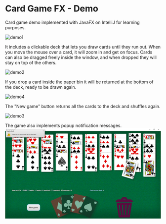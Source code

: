 # Card Game FX - Demo
Card game demo implemented with JavaFX on IntelliJ for learning purposes.


![demo1](https://user-images.githubusercontent.com/120717745/228971835-6c82cdf3-464e-44a1-8762-6c0c4304850f.gif)

It includes a clickable deck that lets you draw cards until they run out. When you move the mouse over a card, it will zoom in and get on focus. Cards can also be dragged freely inside the window, and when dropped they will stay on top of the others.


![demo2](https://user-images.githubusercontent.com/120717745/228971858-1849454e-8186-4a4b-a70d-e7aca268f60f.gif)


If you drop a card inside the paper bin it will be returned at the bottom of the deck, ready to be drawn again.

![demo4](https://user-images.githubusercontent.com/120717745/228971981-420ea11b-9756-47fb-9de2-4a6d86e8f092.gif)


The "New game" button returns all the cards to the deck and shuffles again.

![demo3](https://user-images.githubusercontent.com/120717745/228972009-c194535b-07bc-4d81-9745-08377f169f8a.gif)


The game also implements popup notification messages.
![image2.png](src%2Fmain%2Fresources%2Fimage2.png)
